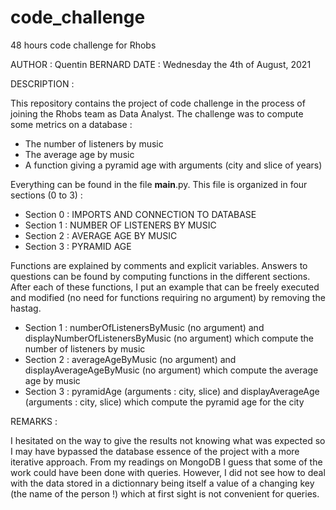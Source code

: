 # code_challenge
48 hours code challenge for Rhobs 

AUTHOR : Quentin BERNARD
DATE : Wednesday the 4th of August, 2021

DESCRIPTION : 

This repository contains the project of code challenge in the process of joining the Rhobs team as Data Analyst.
The challenge was to compute some metrics on a database :

- The number of listeners by music
- The average age by music
- A function giving a pyramid age with arguments (city and slice of years)

Everything can be found in the file __main__.py. This file is organized in four sections (0 to 3) :

- Section 0 : IMPORTS AND CONNECTION TO DATABASE
- Section 1 : NUMBER OF LISTENERS BY MUSIC
- Section 2 : AVERAGE AGE BY MUSIC
- Section 3 : PYRAMID AGE

Functions are explained by comments and explicit variables.
Answers to questions can be found by computing functions in the different sections. After each of these functions, I put an example that can be freely executed and modified (no need for functions requiring no argument) by removing the hastag.

- Section 1 : numberOfListenersByMusic (no argument) and displayNumberOfListenersByMusic (no argument) which compute the number of listeners by music
- Section 2 : averageAgeByMusic (no argument) and displayAverageAgeByMusic (no argument) which compute the average age by music
- Section 3 : pyramidAge (arguments : city, slice) and displayAverageAge (arguments : city, slice) which compute the pyramid age for the city

REMARKS :

I hesitated on the way to give the results not knowing what was expected so I may have bypassed the database essence of the project with a more iterative approach.
From my readings on MongoDB I guess that some of the work could have been done with queries. However, I did not see how to deal with the data stored in a dictionnary being itself a value of a changing key (the name of the person !) which at first sight is not convenient for queries.
